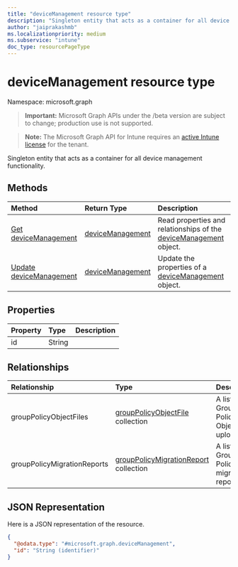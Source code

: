 ```yaml
---
title: "deviceManagement resource type"
description: "Singleton entity that acts as a container for all device management functionality."
author: "jaiprakashmb"
ms.localizationpriority: medium
ms.subservice: "intune"
doc_type: resourcePageType
---
```


# deviceManagement resource type

Namespace: microsoft.graph
> **Important:** Microsoft Graph APIs under the /beta version are subject to change; production use is not supported.

> **Note:** The Microsoft Graph API for Intune requires an [active Intune license](https://go.microsoft.com/fwlink/?linkid=839381) for the tenant.


Singleton entity that acts as a container for all device management functionality.

## Methods
|Method|Return Type|Description|
|:---|:---|:---|
|[Get deviceManagement](../api/intune-gpanalyticsservice-devicemanagement-get.md)|[deviceManagement](../resources/intune-gpanalyticsservice-devicemanagement.md)|Read properties and relationships of the [deviceManagement](../resources/intune-gpanalyticsservice-devicemanagement.md) object.|
|[Update deviceManagement](../api/intune-gpanalyticsservice-devicemanagement-update.md)|[deviceManagement](../resources/intune-gpanalyticsservice-devicemanagement.md)|Update the properties of a [deviceManagement](../resources/intune-gpanalyticsservice-devicemanagement.md) object.|

## Properties
|Property|Type|Description|
|:---|:---|:---|
|id|String||

## Relationships
|Relationship|Type|Description|
|:---|:---|:---|
|groupPolicyObjectFiles|[groupPolicyObjectFile](../resources/intune-gpanalyticsservice-grouppolicyobjectfile.md) collection|A list of Group Policy Object files uploaded.|
|groupPolicyMigrationReports|[groupPolicyMigrationReport](../resources/intune-gpanalyticsservice-grouppolicymigrationreport.md) collection|A list of Group Policy migration reports.|

## JSON Representation
Here is a JSON representation of the resource.
<!-- {
  "blockType": "resource",
  "keyProperty": "id",
  "@odata.type": "microsoft.graph.deviceManagement"
}
-->
``` json
{
  "@odata.type": "#microsoft.graph.deviceManagement",
  "id": "String (identifier)"
}
```
